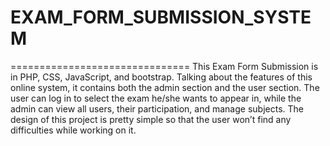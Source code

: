 # EXAM_FORM_SUBMISSION_SYSTEM
===============================
This Exam Form Submission is in PHP, CSS, JavaScript, and bootstrap. Talking about the features of this online system, it contains both the admin section and the user section. The user can log in to select the exam he/she wants to appear in, while the admin can view all users, their participation, and manage subjects. The design of this project is pretty simple so that the user won’t find any difficulties while working on it. 
